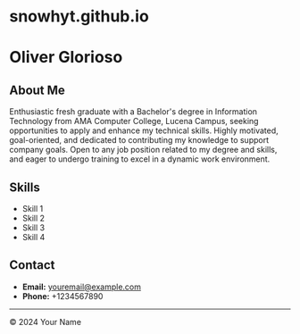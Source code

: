 # snowhyt.github.io
# Oliver Glorioso

## About Me
Enthusiastic fresh graduate with a Bachelor's degree in Information Technology from AMA Computer College, Lucena Campus, seeking opportunities to apply and enhance my technical skills. Highly motivated, goal-oriented, and dedicated to contributing my knowledge to support company goals. Open to any job position related to my degree and skills, and eager to undergo training to excel in a dynamic work environment.

## Skills
- Skill 1
- Skill 2
- Skill 3
- Skill 4
  
## Contact
- **Email:** youremail@example.com
- **Phone:** +1234567890

---

&copy; 2024 Your Name
